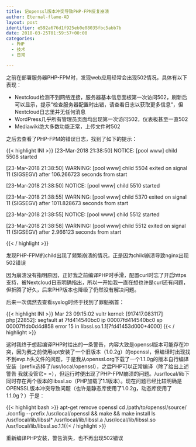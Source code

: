 ```yaml
---
title: 记openssl版本冲突导致PHP-FPM反复崩溃
author: Eternal-flame-AD
layout: post
identifier: e592a676d1f925eb0e08035fbc5abb7b
date: 2018-03-25T01:59:57+00:00
categories:
  - PHP
  - 技术
  - 日常

---
```

之前在部署服务器PHP-FPM时，发现web应用经常会出现502情况，具体有以下表现：

<!--more-->

  * Nextcloud检测不到网络连接，服务器基本信息面板第一次访问502，刷新后可以显示，提示&#8221;检查服务器配置时出错，请查看日志以获取更多信息&#8221;，但Nextcloud日志里并无任何消息
  * WordPress几乎所有管理员页面均出现第一次访问502，仪表板甚至一直502
  * Mediawiki绝大多数功能正常，上传文件时502

之后去查看了PHP-FPM的错误日志，找到了如下的提示：

{{< highlight INI >}}
[23-Mar-2018 21:38:50] NOTICE: [pool www] child 5508 started
  
[23-Mar-2018 21:38:50] WARNING: [pool www] child 5504 exited on signal 11 (SIGSEGV) after 106.266723 seconds from start
  
[23-Mar-2018 21:38:50] NOTICE: [pool www] child 5510 started
  
[23-Mar-2018 21:38:55] WARNING: [pool www] child 5370 exited on signal 11 (SIGSEGV) after 1011.828673 seconds from start
  
[23-Mar-2018 21:38:55] NOTICE: [pool www] child 5512 started
  
[23-Mar-2018 21:38:58] WARNING: [pool www] child 5512 exited on signal 11 (SIGSEGV) after 2.966123 seconds from start

{{< / highlight >}}

发现PHP-FPM的child出现了频繁崩溃的情况，正是因为child崩溃导致nginx出现502错误

因为崩溃没有指明原因，正好我之前编译PHP时手滑，配置curl时忘了开启https支持，被Nextcloud日志明确指出，所以一开始我一直在想也许是curl还有问题，但折腾了好久，后来PHP版本也降级了仍然没有解决问题。

后来一次偶然去查看syslog时终于找到了罪魁祸首：

{{< highlight INI >}}
Mar 23 09:15:02 vultr kernel: [917417.083117] php[22852]: segfault at 7fd414540bc0 ip 00007fd414540bc0 sp 00007ffdb0d4d858 error 15 in libssl.so.1.1[7fd41453d000+4000]
{{< / highlight >}}

这时我终于想起编译PHP时给出的一条警告，内容大致是openssl版本可能存在冲突，因为我之前使用apt安装了一个旧版本（1.0.2g）的openssl，但编译时出现找不到evp.h头文件的问题，于是我从openssl.org下载了一个1.1.0g的版本自行编译安装（prefix选择了/usr/local/openssl），之后PHP可以正常编译（除了给出上述警告 我就没管它= =），但运行时便出现了PHP-FPM崩溃的问题。/usr/local/lib下同时存在两个版本的libssl.so（PHP加载了1.1版本）。现在问题已经比较明确是OPENSSL版本冲突导致问题（也许是静态库使用了1.0.2g，动态库使用了1.1.0g？）于是：

{{< highlight bash >}}
apt-get remove openssl
cd /path/to/openssl/source/
./config --prefix /usr/local/openssl && make && make install
ls /usr/local/lib/libssl*
/usr/local/lib/libssl.a /usr/local/lib/libssl.so /usr/local/lib/libssl.so.1.1{{< / highlight >}}

重新编译PHP安装，警告消失，也不再出现502错误